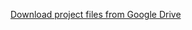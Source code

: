 [Download project files from Google Drive](https://drive.google.com/drive/folders/1AkOuaPgEyAJjhT3879lNfMod3KomwIX?usp=sharing)
